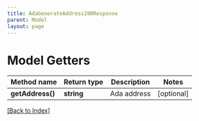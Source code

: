 ```yaml
---
title: AdaGenerateAddress200Response
parent: Model
layout: page
---
```


# Model Getters

Method name | Return type | Description | Notes
------------ | ------------- | ------------- | -------------
**getAddress()** | **string** | Ada address | [optional]

[[Back to Index]](../index.md)
